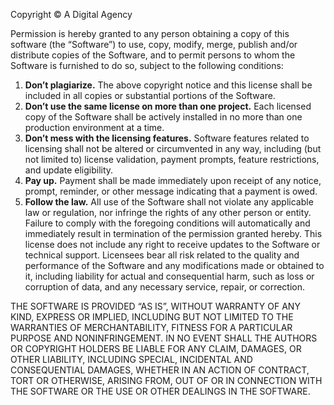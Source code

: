 Copyright © A Digital Agency 

Permission is hereby granted to any person obtaining a copy of this software (the “Software”) to use, copy, modify, merge, publish and/or distribute copies of the Software, and to permit persons to whom the Software is furnished to do so, subject to the following conditions:

1. **Don’t plagiarize.** The above copyright notice and this license shall be included in all copies or substantial portions of the Software.
2. **Don’t use the same license on more than one project.** Each licensed copy of the Software shall be actively installed in no more than one production environment at a time.
3. **Don’t mess with the licensing features.** Software features related to licensing shall not be altered or circumvented in any way, including (but not limited to) license validation, payment prompts, feature restrictions, and update eligibility.
4. **Pay up.** Payment shall be made immediately upon receipt of any notice, prompt, reminder, or other message indicating that a payment is owed.
5. **Follow the law.** All use of the Software shall not violate any applicable law or regulation, nor infringe the rights of any other person or entity.
Failure to comply with the foregoing conditions will automatically and immediately result in termination of the permission granted hereby. This license does not include any right to receive updates to the Software or technical support. Licensees bear all risk related to the quality and performance of the Software and any modifications made or obtained to it, including liability for actual and consequential harm, such as loss or corruption of data, and any necessary service, repair, or correction.

THE SOFTWARE IS PROVIDED “AS IS”, WITHOUT WARRANTY OF ANY KIND, EXPRESS OR IMPLIED, INCLUDING BUT NOT LIMITED TO THE WARRANTIES OF MERCHANTABILITY, FITNESS FOR A PARTICULAR PURPOSE AND NONINFRINGEMENT. IN NO EVENT SHALL THE AUTHORS OR COPYRIGHT HOLDERS BE LIABLE FOR ANY CLAIM, DAMAGES, OR OTHER LIABILITY, INCLUDING SPECIAL, INCIDENTAL AND CONSEQUENTIAL DAMAGES, WHETHER IN AN ACTION OF CONTRACT, TORT OR OTHERWISE, ARISING FROM, OUT OF OR IN CONNECTION WITH THE SOFTWARE OR THE USE OR OTHER DEALINGS IN THE SOFTWARE.
